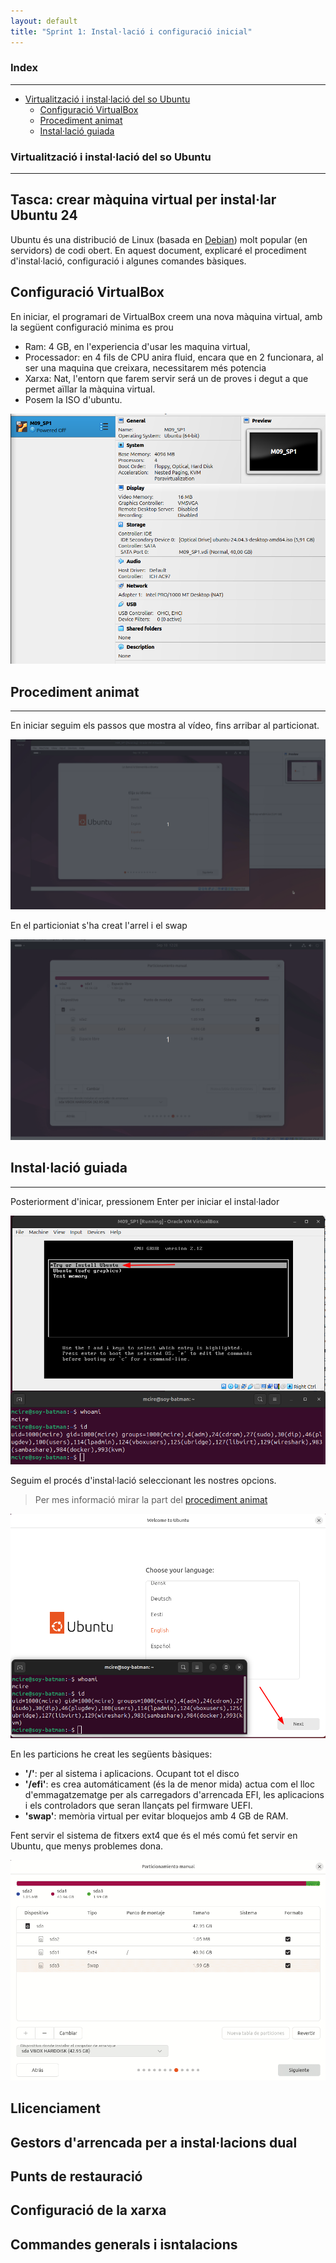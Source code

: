 ```yaml
---
layout: default
title: "Sprint 1: Instal·lació i configuració inicial"
---
```


### Index
---

- [Virtualització i instal·lació del so Ubuntu](#virtualització-i-installació-del-so-ubuntu)
    - [Configuració VirtualBox](#configuració-virtualbox)
    - [Procediment animat](#procediment-animat)
    - [Instal·lació guiada](#installació-guiada)

### Virtualització i instal·lació del so Ubuntu
---

Tasca: crear màquina virtual per instal·lar Ubuntu 24
---

Ubuntu és una distribució de Linux (basada en [Debian](https://www.debian.org/index.ca.html)) molt popular (en servidors) de codi obert. En aquest document, explicaré el procediment d'instal·lació, configuració i algunes comandes bàsiques.

## Configuració VirtualBox
En iniciar, el programari de VirtualBox creem una nova màquina virtual, amb la següent configuració minima es prou
* Ram: 4 GB, en l'experiencia d'usar les maquina virtual, 
* Processador: en 4 fils de CPU anira fluid, encara que en 2 funcionara, al ser una maquina que creixara, necessitarem més potencia
* Xarxa: Nat, l'entorn que farem servir será un de proves i degut a que permet aïllar la màquina virtual.
* Posem la ISO d'ubuntu.

![ConfiguracioMaquina](/images/sp1/ConfiguracioMaquina.png)

## Procediment animat

---

En iniciar seguim els passos que mostra al vídeo, fins arribar al particionat.

![ConfiguracióMaquina](/images/sp1/instalacioAnimada_1.gif)

En el particioniat s'ha creat l'arrel i el swap

![ConfiguracióMaquina](/images/sp1/instalacioAnimada_2.gif)

## Instal·lació guiada
---

Posteriorment d'inicar, pressionem Enter per iniciar el instal·lador

![Inici instal·lador](/images/sp1/pressEnter.png)

Seguim el procés d'instal·lació seleccionant les nostres opcions.

> Per mes informació mirar la part del [procediment animat](#procediment-animat)

![pantalla1](/images/sp1/pantalla1.png)

En les particions he creat les següents bàsiques:
- **'/'**: per al sistema i aplicacions. Ocupant tot el disco
- **'/efi'**: es crea automáticament (és la de menor mida) actua com el lloc d'emmagatzematge per als carregadors d'arrencada EFI, les aplicacions i els controladors que seran llançats pel firmware UEFI.
- **'swap'**: memòria virtual per evitar bloquejos amb 4 GB de RAM.  

Fent servir el sistema de fitxers ext4 que és el més comú fet servir en Ubuntu, que menys problemes dona.

![particionat](/images/sp1/particionat.png)

## Llicenciament
## Gestors d'arrencada per a instal·lacions dual
## Punts de restauració
## Configuració de la xarxa
## Commandes generals i isntalacions